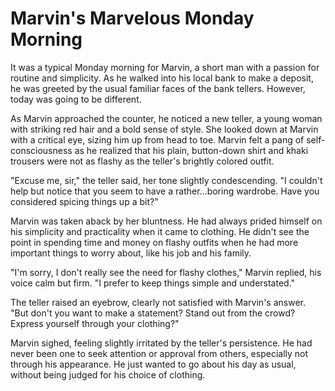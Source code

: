 # Marvin's Marvelous Monday Morning

It was a typical Monday morning for Marvin, a short man with a passion for routine and simplicity. As he walked into his local bank to make a deposit, he was greeted by the usual familiar faces of the bank tellers. However, today was going to be different.

As Marvin approached the counter, he noticed a new teller, a young woman with striking red hair and a bold sense of style. She looked down at Marvin with a critical eye, sizing him up from head to toe. Marvin felt a pang of self-consciousness as he realized that his plain, button-down shirt and khaki trousers were not as flashy as the teller's brightly colored outfit.

"Excuse me, sir," the teller said, her tone slightly condescending. "I couldn't help but notice that you seem to have a rather...boring wardrobe. Have you considered spicing things up a bit?"

Marvin was taken aback by her bluntness. He had always prided himself on his simplicity and practicality when it came to clothing. He didn't see the point in spending time and money on flashy outfits when he had more important things to worry about, like his job and his family.

"I'm sorry, I don't really see the need for flashy clothes," Marvin replied, his voice calm but firm. "I prefer to keep things simple and understated."

The teller raised an eyebrow, clearly not satisfied with Marvin's answer. "But don't you want to make a statement? Stand out from the crowd? Express yourself through your clothing?"

Marvin sighed, feeling slightly irritated by the teller's persistence. He had never been one to seek attention or approval from others, especially not through his appearance. He just wanted to go about his day as usual, without being judged for his choice of clothing.